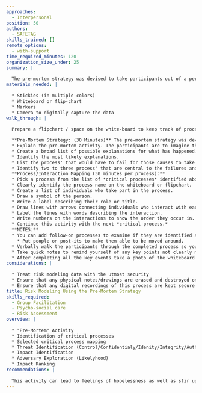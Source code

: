 ```yaml
---
approaches:
  - Interpersonal
position: 50
authors:
  - SAFETAG
skills_trained: []
remote_options:
  - with-support
time_required_minutes: 120
organization_size_under: 25
summary: |
  
  The pre-mortem strategy was devised to take participants out of a perspective of defending their plans and strategies and shielding themselves from flaws. They are given "a perspective where they [are] actively searching for flaws in their own plan." [^pre-mortum]. 
materials_needed: |
  
  * Stickies (in multiple colors)
  * Whiteboard or flip-chart
  * Markers
  * Camera to digitally capture the data
walk_through: |
  
  Prepare a flipchart / space on the white-board to keep track of process', threats, impacts, and adversaries that are identified during other activities. Participants can easily get ahead of the process as they explore individual ideas. Keeping a space for these "upcoming" activities will help re-center them on the activity at hand.

  **Pre-Mortem Strategy: (30 Minutes)** The pre-mortem strategy was devised to take participants out of a perspective of defending their plans and strategies and shielding themselves from flaws. They are given "a perspective where they [are] actively searching for flaws in their own plan." [^pre-mortum]
  * Explain the pre-mortem activity. The participants are to imagine that it is months into the future and they have continued doing their work as normal. And something happened that left them entirely unable to function or functioning at a very poor level. "That is all they know; they have to explain what has happened." [^pre-mortum]
  * Create a broad list of possible explanations for what has happened.
  * Identify the most likely explanations.
  * List the process' that would have to fail for those causes to take effect.
  * Identify two to three process' that are central to the failures and write them on a list of *critical process'.*
  **Process/Interaction Mapping (30 minutes per process):**
  * Pick a process from the list of *critical processes* identified above.
  * Clearly identify the process name on the whiteboard or flipchart.
  * Create a list of individuals who take part in the process.
  * Draw a symbol of the person.
  * Write a label describing their role or title.
  * Draw lines with arrows connecting individuals who interact with each other in this process.
  * Label the lines with words describing the interaction.
  * Write numbers on the interactions to show the order they occur in.
  * Continue this activity with the next *critical process.*
  **NOTES:**
  * You can add follow-on processes to examine if they are identified as critical by the participants during this activity. Specifically, the exercises in the Threat Assessment section pair well.
  	* Put people on post-its to make them able to be moved around.
  * Verbally walk the participants through the completed process so you ensure you didn't miss anything.
  * Take quick notes to remind yourself of any key points not clearly marked on the map before they move on to the next activity.
  * After completing all the key events take a photo of the whiteboard / store the chart-paper for later documentation.
considerations: |
  
  * Treat risk modeling data with the utmost security
  * Ensure that any physical notes/drawings are erased and destroyed once digitally recorded.
  * Ensure that any digital recordings of this process are kept secure and encrypted. 
title: Risk Modeling Using the Pre-Mortem Strategy
skills_required:
  - Group Facilitation
  - Psycho-social care
  - Risk Assessment
overview: |
  
  * "Pre-Mortem" Activity
  * Identification of critical processes
  * Selected critical process mapping
  * Threat Identification (Control/Confidentialy/Idenity/Integrity/Authentication/Access)
  * Impact Identification
  * Adversary Exploration (Likelyhood)
  * Impact Ranking
recommendations: |
  
  This activity can lead to feelings of hopelessness as well as stir up direct fears or challenges that the staff face. It is important to remind the staff that any risk can be mitigated, and indeed it is the goal of an audit to identify the highest priority ones based on actual likelihood and provide guidance on mitigation.
---
```

